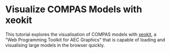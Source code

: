 # Visualize COMPAS Models with xeokit

This tutorial explores the visualisation of COMPAS models with [xeokit](https://xeokit.io),
a "Web Programming Toolkit for AEC Graphics" that is capable of loading and visualising large models in the browser quickly.
